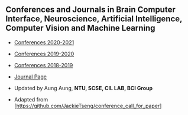 ## Conferences and Journals in Brain Computer Interface, Neuroscience, Artificial Intelligence, Computer Vision and Machine Learning

* [Conferences 2020-2021](https://aung2phyowai.github.io/conference_listing/2020-2021_Conferences.html)
* [Conferences 2019-2020](https://aung2phyowai.github.io/conference_listing/2019-2020_Conferences.html)
* [Conferences 2018-2019](https://aung2phyowai.github.io/conference_listing/2018-2019-conferences.html)
* [Journal Page](https://aung2phyowai.github.io/conference_listing/journals_submission.html)
* Updated by Aung Aung, **NTU, SCSE, CIL LAB, BCI Group**

* Adapted from [https://github.com/JackieTseng/conference_call_for_paper]
